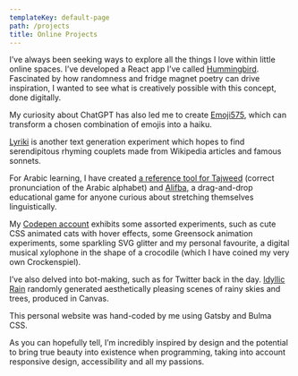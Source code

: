 ```yaml
---
templateKey: default-page
path: /projects
title: Online Projects
---
```

I’ve always been seeking ways to explore all the things I love within little online spaces. I’ve developed a React app I’ve called [Hummingbird](https://www.hummingbird.zaiz.ai). Fascinated by how randomness and fridge magnet poetry can drive inspiration, I wanted to see what is creatively possible with this concept, done digitally.

My curiosity about ChatGPT has also led me to create [Emoji575](https://www.emoji575.zaiz.ai), which can transform a chosen combination of emojis into a haiku.

[Lyriki](http://lyriki.zaiz.ai) is another text generation experiment which hopes to find serendipitous rhyming couplets made from Wikipedia articles and famous sonnets. 

For Arabic learning, I have created [a reference tool for Tajweed](https://www.tajweed.zaiz.ai) (correct pronunciation of the Arabic alphabet) and [Alifba](http://alifba.zaiz.ai), a drag-and-drop educational game for anyone curious about stretching themselves linguistically.

My [Codepen account](https://codepen.io/zai24) exhibits some assorted experiments, such as cute CSS animated cats with hover effects, some Greensock animation experiments, some sparkling SVG glitter and my personal favourite, a digital musical xylophone in the shape of a crocodile (which I have coined my very own Crockenspiel).

I’ve also delved into bot-making, such as for Twitter back in the day. [Idyllic Rain](https://botwiki.org/bot/idyllicrain/) randomly generated aesthetically pleasing scenes of rainy skies and trees, produced in Canvas.

This personal website was hand-coded by me using Gatsby and Bulma CSS.

As you can hopefully tell, I’m incredibly inspired by design and the potential to bring true beauty into existence when programming, taking into account responsive design, accessibility and all my passions.

